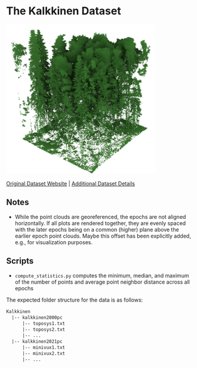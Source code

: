 # The Kalkkinen Dataset

<img src="./../../images/Kalkkinen.png" width="400"/>

[Original Dataset Website](https://etsin.fairdata.fi/dataset/3cd9e715-03bb-40da-a082-eb8a356de795) | [Additional Dataset Details](https://hpicgs.github.io/multi-temporal-point-cloud-datasets-survey/details/Kalkkinen)

## Notes
  - While the point clouds are georeferenced, the epochs are not aligned horizontally. If all plots are rendered together, they are evenly spaced with the later epochs being on a common (higher) plane above the earlier epoch point clouds. Maybe this offset has been explicitly added, e.g., for visualization purposes.


## Scripts
* `compute_statistics.py` computes the minimum, median, and maximum of the number of points and average point neighbor distance across all epochs

The expected folder structure for the data is as follows:

```
Kalkkinen
  |-- kalkkinen2000pc
      |-- toposys1.txt
      |-- toposys2.txt
      |-- ...
  |-- kalkkinen2021pc
      |-- minivux1.txt
      |-- minivux2.txt
      |-- ...
```